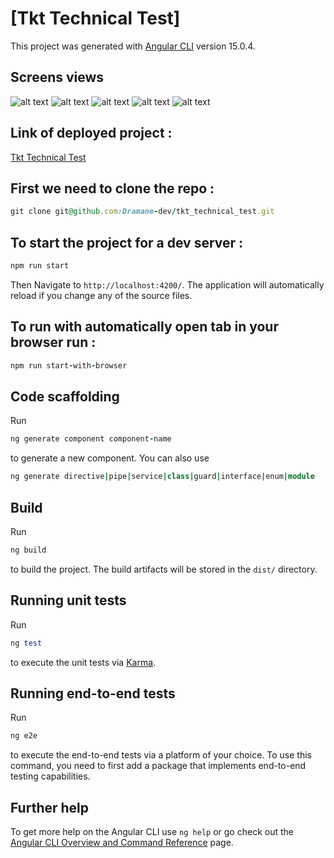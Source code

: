 # [Tkt Technical Test]

This project was generated with [Angular CLI](https://github.com/angular/angular-cli) version 15.0.4.

## Screens views

![alt text](https://github.com/Dramane-dev/tkt_technical_test/blob/develop/app-screens/home.png?raw=true)
![alt text](https://github.com/Dramane-dev/tkt_technical_test/blob/develop/app-screens/details.png?raw=true)
![alt text](https://github.com/Dramane-dev/tkt_technical_test/blob/develop/app-screens/mobile-home.png?raw=true)
![alt text](https://github.com/Dramane-dev/tkt_technical_test/blob/develop/app-screens/mobile-details.png?raw=true)
![alt text](https://github.com/Dramane-dev/tkt_technical_test/blob/develop/app-screens/mobile-menu.png?raw=true)

## Link of deployed project :

[Tkt Technical Test](https://dramane.dev/tkt-technical-test)

## First we need to clone the repo :

```ruby
git clone git@github.com:Dramane-dev/tkt_technical_test.git
```

## To start the project for a dev server :

```ruby
npm run start
```

Then Navigate to `http://localhost:4200/`. The application will automatically reload if you change any of the source files.

## To run with automatically open tab in your browser run :

```ruby
npm run start-with-browser
```

## Code scaffolding

Run

```ruby
ng generate component component-name
```

to generate a new component. You can also use

```ruby
ng generate directive|pipe|service|class|guard|interface|enum|module
```

## Build

Run

```ruby
ng build
```

to build the project. The build artifacts will be stored in the `dist/` directory.

## Running unit tests

Run

```ruby
ng test
```

to execute the unit tests via [Karma](https://karma-runner.github.io).

## Running end-to-end tests

Run

```ruby
ng e2e
```

to execute the end-to-end tests via a platform of your choice. To use this command, you need to first add a package that implements end-to-end testing capabilities.

## Further help

To get more help on the Angular CLI use `ng help` or go check out the [Angular CLI Overview and Command Reference](https://angular.io/cli) page.
